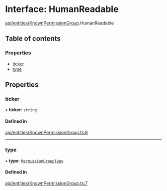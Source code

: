 # Interface: HumanReadable

[api/entities/KnownPermissionGroup](../wiki/api.entities.KnownPermissionGroup).HumanReadable

## Table of contents

### Properties

- [ticker](../wiki/api.entities.KnownPermissionGroup.HumanReadable#ticker)
- [type](../wiki/api.entities.KnownPermissionGroup.HumanReadable#type)

## Properties

### ticker

• **ticker**: `string`

#### Defined in

[api/entities/KnownPermissionGroup.ts:8](https://github.com/PolymeshAssociation/polymesh-sdk/blob/fe2e6dd1/src/api/entities/KnownPermissionGroup.ts#L8)

___

### type

• **type**: [`PermissionGroupType`](../wiki/api.entities.types.PermissionGroupType)

#### Defined in

[api/entities/KnownPermissionGroup.ts:7](https://github.com/PolymeshAssociation/polymesh-sdk/blob/fe2e6dd1/src/api/entities/KnownPermissionGroup.ts#L7)
